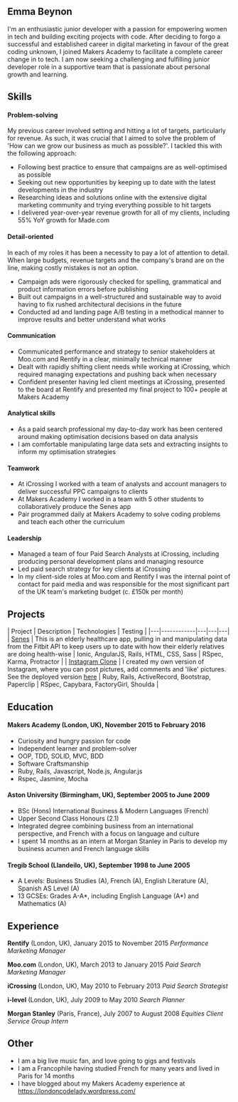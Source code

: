 ## Emma Beynon
I'm an enthusiastic junior developer with a passion for empowering women in tech and building exciting projects with code.  After deciding to forgo a successful and established career in digital marketing in favour of the great coding unknown, I joined Makers Academy to facilitate a complete career change in to tech.  I am now seeking a challenging and fulfilling junior developer role in a supportive team that is passionate about personal growth and learning.


## Skills

#### Problem-solving
My previous career involved setting and hitting a lot of targets, particularly for revenue.  As such, it was crucial that I aimed to solve the problem of 'How can we grow our business as much as possible?'.  I tackled this with the following approach:
- Following best practice to ensure that campaigns are as well-optimised as possible
- Seeking out new opportunities by keeping up to date with the latest developments in the industry
- Researching ideas and solutions online with the extensive digital marketing community and trying everything possible to hit targets
- I delivered year-over-year revenue growth for all of my clients, including 55% YoY growth for Made.com

#### Detail-oriented
In each of my roles it has been a necessity to pay a lot of attention to detail.  When large budgets, revenue targets and the company's brand are on the line, making costly mistakes is not an option.
- Campaign ads were rigorously checked for spelling, grammatical and product information errors before publishing
- Built out campaigns in a well-structured and sustainable way to avoid having to fix rushed architectural decisions in the future
- Conducted ad and landing page A/B testing in a methodical manner to improve results and better understand what works

#### Communication
- Communicated performance and strategy to senior stakeholders at Moo.com and Rentify in a clear, minimally technical manner
- Dealt with rapidly shifting client needs while working at iCrossing, which required managing expectations and pushing back when necessary
- Confident presenter having led client meetings at iCrossing, presented to the board at Rentify and presented my final project to 100+ people at Makers Academy

#### Analytical skills
- As a paid search professional my day-to-day work has been centered around making optimisation decisions based on data analysis
- I am comfortable manipulating large data sets and extracting insights to inform my optimisation strategies

#### Teamwork
- At iCrossing I worked with a team of analysts and account managers to deliver successful PPC campaigns to clients
- At Makers Academy I worked in a team with 5 other students to collaboratively produce the Senes app
- Pair programmed daily at Makers Academy to solve coding problems and teach each other the curriculum

#### Leadership
- Managed a team of four Paid Search Analysts at iCrossing, including producing personal development plans and managing resource
- Led paid search strategy for key clients at iCrossing
- In my client-side roles at Moo.com and Rentify I was the internal point of contact for paid media and was responsible for the most significant part of the UK team's marketing budget (c. £150k per month)


## Projects

| Project | Description | Technologies | Testing |
|---|------------|---|---|---|
| [Senes](https://github.com/emmabeynon/senes) | This is an elderly healthcare app, pulling in and manipulating data from the Fitbit API to keep users up to date with how their elderly relatives are doing health-wise | Ionic, AngularJS, Rails, HTML, CSS, Sass | RSpec, Karma, Protractor |
| [Instagram Clone](https://github.com/emmabeynon/instagram-challenge) | I created my own version of Instagram, where you can post pictures, add comments and 'like' pictures. See the deployed version [here](https://fierce-spire-98420.herokuapp.com/) | Ruby, Rails, ActiveRecord, Bootstrap, Paperclip | RSpec, Capybara, FactoryGirl, Shoulda |


## Education

#### Makers Academy (London, UK), November 2015 to February 2016
- Curiosity and hungry passion for code
- Independent learner and problem-solver
- OOP, TDD, SOLID, MVC, BDD
- Software Craftsmanship
- Ruby, Rails, Javascript, Node.js, Angular.js
- Rspec, Jasmine, Mocha

#### Aston University (Birmingham, UK), September 2005 to June 2009
- BSc (Hons) International Business & Modern Languages (French)
- Upper Second Class Honours (2.1)
- Integrated degree combining business from an international perspective, and French with a focus on language and culture
- I spent 14 months as an intern at Morgan Stanley in Paris to develop my business acumen and French language skills

#### Tregib School (Llandeilo, UK), September 1998 to June 2005
- A Levels: Business Studies (A), French (A), English Literature (A), Spanish AS Level (A)
- 13 GCSEs: Grades A-A*, including English Language (A*) and Mathematics (A)


## Experience

**Rentify** (London, UK), January 2015 to November 2015
*Performance Marketing Manager*

**Moo.com** (London, UK), March 2013 to January 2015
*Paid Search Marketing Manager*

**iCrossing** (London, UK), May 2010 to February 2013
*Paid Search Strategist*

**i-level** (London, UK), July 2009 to May 2010
*Search Planner*

**Morgan Stanley** (Paris, France), July 2007 to August 2008
*Equities Client Service Group Intern*


## Other

- I am a big live music fan, and love going to gigs and festivals
- I am a Francophile having studied French for many years and lived in Paris for 14 months
- I have blogged about my Makers Academy experience at https://londoncodelady.wordpress.com/
